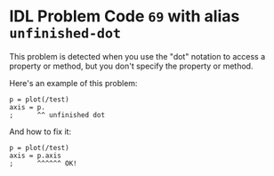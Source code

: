 # IDL Problem Code `69` with alias `unfinished-dot`

<!--@include: ./severity/disable_problem.md-->

<!--@include: ./severity/execution_error.md-->

This problem is detected when you use the "dot" notation to access a property or method, but you don't specify the property or method.

Here's an example of this problem:

```idl{2,3}
p = plot(/test)
axis = p.
;      ^^ unfinished dot
```

And how to fix it:

```idl{2,3}
p = plot(/test)
axis = p.axis
;      ^^^^^^ OK!
```
